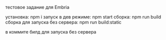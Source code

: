 тестовое задание для Embria

установка: npm i
запуск в дев режиме: npm start
сборка: npm run build
сборка для запуска без сервера: npm run build:static

в коммите билд для запуска без сервера
